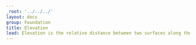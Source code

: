 ```yaml
---
_root: '../../../'
layout: docs
group: Foundation
title: Elevation
lead: Elevation is the relative distance between two surfaces along the z-axis
---
```

